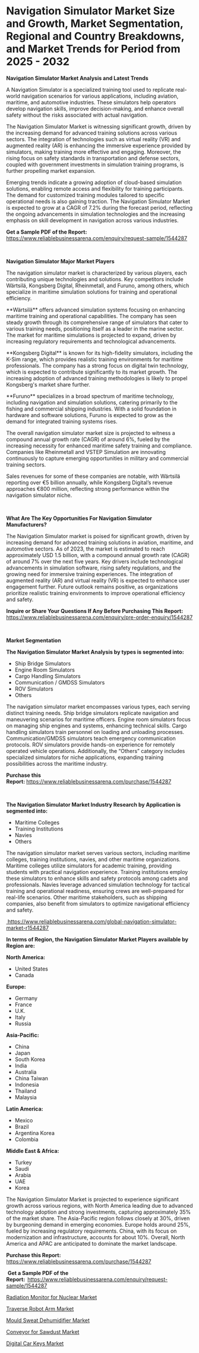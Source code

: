 <p><h1>Navigation Simulator Market Size and Growth, Market Segmentation, Regional and Country Breakdowns, and Market Trends for Period from 2025 -  2032</h1></p><p><strong>Navigation Simulator Market Analysis and Latest Trends</strong></p>
<p><p>A Navigation Simulator is a specialized training tool used to replicate real-world navigation scenarios for various applications, including aviation, maritime, and automotive industries. These simulators help operators develop navigation skills, improve decision-making, and enhance overall safety without the risks associated with actual navigation.</p><p>The Navigation Simulator Market is witnessing significant growth, driven by the increasing demand for advanced training solutions across various sectors. The integration of technologies such as virtual reality (VR) and augmented reality (AR) is enhancing the immersive experience provided by simulators, making training more effective and engaging. Moreover, the rising focus on safety standards in transportation and defense sectors, coupled with government investments in simulation training programs, is further propelling market expansion.</p><p>Emerging trends indicate a growing adoption of cloud-based simulation solutions, enabling remote access and flexibility for training participants. The demand for customized training modules tailored to specific operational needs is also gaining traction. The Navigation Simulator Market is expected to grow at a CAGR of 7.2% during the forecast period, reflecting the ongoing advancements in simulation technologies and the increasing emphasis on skill development in navigation across various industries.</p></p>
<p><strong>Get a Sample PDF of the Report:&nbsp;</strong> <a href="https://www.reliablebusinessarena.com/enquiry/request-sample/1544287?utm_campaign=3186&utm_medium=2&utm_source=Github&utm_content=ia&utm_term=30032025&utm_id=navigation-simulator">https://www.reliablebusinessarena.com/enquiry/request-sample/1544287</a></p>
<p>&nbsp;</p>
<p><strong>Navigation Simulator Major Market Players</strong></p>
<p><p>The navigation simulator market is characterized by various players, each contributing unique technologies and solutions. Key competitors include Wärtsilä, Kongsberg Digital, Rheinmetall, and Furuno, among others, which specialize in maritime simulation solutions for training and operational efficiency.</p><p>**Wärtsilä** offers advanced simulation systems focusing on enhancing maritime training and operational capabilities. The company has seen steady growth through its comprehensive range of simulators that cater to various training needs, positioning itself as a leader in the marine sector. The market for maritime simulations is projected to expand, driven by increasing regulatory requirements and technological advancements.</p><p>**Kongsberg Digital** is known for its high-fidelity simulators, including the K-Sim range, which provides realistic training environments for maritime professionals. The company has a strong focus on digital twin technology, which is expected to contribute significantly to its market growth. The increasing adoption of advanced training methodologies is likely to propel Kongsberg's market share further.</p><p>**Furuno** specializes in a broad spectrum of maritime technology, including navigation and simulation solutions, catering primarily to the fishing and commercial shipping industries. With a solid foundation in hardware and software solutions, Furuno is expected to grow as the demand for integrated training systems rises.</p><p>The overall navigation simulator market size is projected to witness a compound annual growth rate (CAGR) of around 6%, fueled by the increasing necessity for enhanced maritime safety training and compliance. Companies like Rheinmetall and VSTEP Simulation are innovating continuously to capture emerging opportunities in military and commercial training sectors.</p><p>Sales revenues for some of these companies are notable, with Wärtsilä reporting over €5 billion annually, while Kongsberg Digital’s revenue approaches €800 million, reflecting strong performance within the navigation simulator niche.</p></p>
<p>&nbsp;</p>
<p><strong>What Are The Key Opportunities For Navigation Simulator Manufacturers?</strong></p>
<p><p>The Navigation Simulator market is poised for significant growth, driven by increasing demand for advanced training solutions in aviation, maritime, and automotive sectors. As of 2023, the market is estimated to reach approximately USD 1.5 billion, with a compound annual growth rate (CAGR) of around 7% over the next five years. Key drivers include technological advancements in simulation software, rising safety regulations, and the growing need for immersive training experiences. The integration of augmented reality (AR) and virtual reality (VR) is expected to enhance user engagement further. Future outlook remains positive, as organizations prioritize realistic training environments to improve operational efficiency and safety.</p></p>
<p><strong>Inquire or Share Your Questions If Any Before Purchasing This Report:</strong> <a href="https://www.reliablebusinessarena.com/enquiry/pre-order-enquiry/1544287?utm_campaign=3186&utm_medium=2&utm_source=Github&utm_content=ia&utm_term=30032025&utm_id=navigation-simulator">https://www.reliablebusinessarena.com/enquiry/pre-order-enquiry/1544287</a></p>
<p>&nbsp;</p>
<p><strong>Market Segmentation</strong></p>
<p><strong>The Navigation Simulator Market Analysis by types is segmented into:</strong></p>
<p><ul><li>Ship Bridge Simulators</li><li>Engine Room Simulators</li><li>Cargo Handling Simulators</li><li>Communication / GMDSS Simulators</li><li>ROV Simulators</li><li>Others</li></ul></p>
<p><p>The navigation simulator market encompasses various types, each serving distinct training needs. Ship bridge simulators replicate navigation and maneuvering scenarios for maritime officers. Engine room simulators focus on managing ship engines and systems, enhancing technical skills. Cargo handling simulators train personnel on loading and unloading processes. Communication/GMDSS simulators teach emergency communication protocols. ROV simulators provide hands-on experience for remotely operated vehicle operations. Additionally, the “Others” category includes specialized simulators for niche applications, expanding training possibilities across the maritime industry.</p></p>
<p><strong>Purchase this Report:&nbsp;</strong><a href="https://www.reliablebusinessarena.com/purchase/1544287?utm_campaign=3186&utm_medium=2&utm_source=Github&utm_content=ia&utm_term=30032025&utm_id=navigation-simulator">https://www.reliablebusinessarena.com/purchase/1544287</a></p>
<p>&nbsp;</p>
<p><strong>The Navigation Simulator Market Industry Research by Application is segmented into:</strong></p>
<p><ul><li>Maritime Colleges</li><li>Training Institutions</li><li>Navies</li><li>Others</li></ul></p>
<p><p>The navigation simulator market serves various sectors, including maritime colleges, training institutions, navies, and other maritime organizations. Maritime colleges utilize simulators for academic training, providing students with practical navigation experience. Training institutions employ these simulators to enhance skills and safety protocols among cadets and professionals. Navies leverage advanced simulation technology for tactical training and operational readiness, ensuring crews are well-prepared for real-life scenarios. Other maritime stakeholders, such as shipping companies, also benefit from simulators to optimize navigational efficiency and safety.</p></p>
<p><a href="https://www.reliablebusinessarena.com/global-navigation-simulator-market-r1544287?utm_campaign=3186&utm_medium=2&utm_source=Github&utm_content=ia&utm_term=30032025&utm_id=navigation-simulator">&nbsp;https://www.reliablebusinessarena.com/global-navigation-simulator-market-r1544287</a></p>
<p><strong>In terms of Region, the Navigation Simulator Market Players available by Region are:</strong></p>
<p>
    <p> <strong> North America: </strong>
        <ul>
            <li>United States</li>
            <li>Canada</li>
        </ul>
        </p> 
    <p> <strong> Europe: </strong>
        <ul>
            <li>Germany</li>
            <li>France</li>
            <li>U.K.</li>
            <li>Italy</li>
            <li>Russia</li>
        </ul>
        </p> 
    <p> <strong> Asia-Pacific: </strong>
        <ul>
            <li>China</li>
            <li>Japan</li>
            <li>South Korea</li>
            <li>India</li>
            <li>Australia</li>
            <li>China Taiwan</li>
            <li>Indonesia</li>
            <li>Thailand</li>
            <li>Malaysia</li>
        </ul>
        </p> 
    <p> <strong> Latin America: </strong>
        <ul>
            <li>Mexico</li>
            <li>Brazil</li>
            <li>Argentina Korea</li>
            <li>Colombia</li>
        </ul>
        </p> 
    <p> <strong> Middle East & Africa: </strong>
        <ul>
            <li>Turkey</li>
            <li>Saudi</li>
            <li>Arabia</li>
            <li>UAE</li>
            <li>Korea</li>
        </ul>
    </p>
    </p>
<p><p>The Navigation Simulator Market is projected to experience significant growth across various regions, with North America leading due to advanced technology adoption and strong investments, capturing approximately 35% of the market share. The Asia-Pacific region follows closely at 30%, driven by burgeoning demand in emerging economies. Europe holds around 25%, fueled by increasing regulatory requirements. China, with its focus on modernization and infrastructure, accounts for about 10%. Overall, North America and APAC are anticipated to dominate the market landscape.</p></p>
<p><strong>Purchase this Report: </strong><a href="https://www.reliablebusinessarena.com/purchase/1544287?utm_campaign=3186&utm_medium=2&utm_source=Github&utm_content=ia&utm_term=30032025&utm_id=navigation-simulator">https://www.reliablebusinessarena.com/purchase/1544287</a></p>
<p>&nbsp;<strong>Get a Sample PDF of the Report:&nbsp;&nbsp;</strong><a href="https://www.reliablebusinessarena.com/enquiry/request-sample/1544287?utm_campaign=3186&utm_medium=2&utm_source=Github&utm_content=ia&utm_term=30032025&utm_id=navigation-simulator">https://www.reliablebusinessarena.com/enquiry/request-sample/1544287</a></p>
<p><strong></strong></p>
<p><p><a href="https://www.linkedin.com/pulse/market-insights-global-radiation-monitor-nuclear-forecast-innovation-bpcff?utm_campaign=3186&utm_medium=2&utm_source=Github&utm_content=ia&utm_term=30032025&utm_id=navigation-simulator">Radiation Monitor for Nuclear Market</a></p><p><a href="https://www.linkedin.com/pulse/traverse-robot-arm-market-overview-analyzing-trends-projecting-acs7f?utm_campaign=3186&utm_medium=2&utm_source=Github&utm_content=ia&utm_term=30032025&utm_id=navigation-simulator">Traverse Robot Arm Market</a></p><p><a href="https://www.linkedin.com/pulse/investor-insights-mould-sweat-dehumidifier-market-projected-7gv9f?utm_campaign=3186&utm_medium=2&utm_source=Github&utm_content=ia&utm_term=30032025&utm_id=navigation-simulator">Mould Sweat Dehumidifier Market</a></p><p><a href="https://www.linkedin.com/pulse/deep-dive-conveyor-sawdust-market-future-growth-97-rate-d1bye?utm_campaign=3186&utm_medium=2&utm_source=Github&utm_content=ia&utm_term=30032025&utm_id=navigation-simulator">Conveyor for Sawdust Market</a></p><p><a href="https://github.com/naomaroaoonv/Market-Research-Report-List-1/blob/main/digital-car-keys-market.md?utm_campaign=3186&utm_medium=2&utm_source=Github&utm_content=ia&utm_term=30032025&utm_id=navigation-simulator">Digital Car Keys Market</a></p></p>
